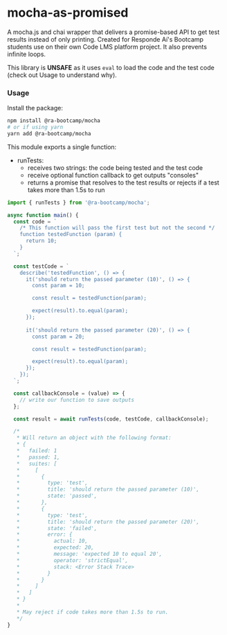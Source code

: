 # mocha-as-promised

A mocha.js and chai wrapper that delivers a promise-based API to get test results instead of only printing. Created for Responde Aí's Bootcamp students use on their own Code LMS platform project. It also prevents infinite loops.

This library is **UNSAFE** as it uses `eval` to load the code and the test code (check out Usage to understand why).

### Usage

Install the package:

```sh
npm install @ra-bootcamp/mocha
# or if using yarn
yarn add @ra-bootcamp/mocha
```

This module exports a single function:

- runTests:
  - receives two strings: the code being tested and the test code
  - receive optional function callback to get outputs "consoles"
  - returns a promise that resolves to the test results or rejects if a test takes more than 1.5s to run

```js
import { runTests } from '@ra-bootcamp/mocha';

async function main() {
  const code = `
    /* This function will pass the first test but not the second */
    function testedFunction (param) {
      return 10;
    }
  `;

  const testCode = `
    describe('testedFunction', () => {
      it('should return the passed parameter (10)', () => {
        const param = 10;

        const result = testedFunction(param);

        expect(result).to.equal(param);
      });
      
      it('should return the passed parameter (20)', () => {
        const param = 20;

        const result = testedFunction(param);

        expect(result).to.equal(param);
      });
    });
  `;

  const callbackConsole = (value) => {
    // write our function to save outputs
  };

  const result = await runTests(code, testCode, callbackConsole);

  /*
   * Will return an object with the following format:
   * {
   *   failed: 1
   *   passed: 1,
   *   suites: [
   *     [
   *       {
   *         type: 'test',
   *         title: 'should return the passed parameter (10)',
   *         state: 'passed',
   *       },
   *       {
   *         type: 'test',
   *         title: 'should return the passed parameter (20)',
   *         state: 'failed',
   *         error: {
   *           actual: 10,
   *           expected: 20,
   *           message: 'expected 10 to equal 20',
   *           operator: 'strictEqual',
   *           stack: <Error Stack Trace>
   *         }
   *       }
   *     ]
   *   ]
   * }
   *
   * May reject if code takes more than 1.5s to run.
   */
}
```
